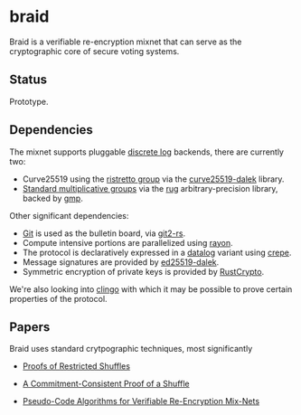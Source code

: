 # braid

Braid is a verifiable re-encryption mixnet that can serve as the cryptographic core of secure voting systems. 

## Status

Prototype.

## Dependencies

The mixnet supports pluggable [discrete log](https://en.wikipedia.org/wiki/Decisional_Diffie%E2%80%93Hellman_assumption) backends, there are currently two:

* Curve25519 using the [ristretto group](https://ristretto.group/) via the [curve25519-dalek](https://github.com/dalek-cryptography/curve25519-dalek) library.
* [Standard multiplicative groups](https://en.wikipedia.org/wiki/Schnorr_group) via the [rug](https://crates.io/crates/rug) arbitrary-precision library, backed by [gmp](https://gmplib.org/).

Other significant dependencies:

* [Git](https://en.wikipedia.org/wiki/Git) is used as the bulletin board, via [git2-rs](https://github.com/rust-lang/git2-rs).
* Compute intensive portions are parallelized using [rayon](https://github.com/rayon-rs/rayon).
* The protocol is declaratively expressed in a [datalog](https://en.wikipedia.org/wiki/Datalog) variant using [crepe](https://github.com/ekzhang/crepe).
* Message signatures are provided by [ed25519-dalek](https://github.com/dalek-cryptography/ed25519-dalek).
* Symmetric encryption of private keys is provided by [RustCrypto](https://github.com/RustCrypto/block-ciphers).

We're also looking into [clingo](https://github.com/potassco/clingo-rs) with which it may be possible to prove certain properties of the protocol.

## Papers

Braid uses standard crytpographic techniques, most significantly

* [Proofs of Restricted Shuffles](http://www.csc.kth.se/~terelius/TeWi10Full.pdf)

* [A Commitment-Consistent Proof of a Shuffle](https://eprint.iacr.org/2011/168.pdf)

* [Pseudo-Code Algorithms for Verifiable Re-Encryption Mix-Nets](https://www.ifca.ai/fc17/voting/papers/voting17_HLKD17.pdf)